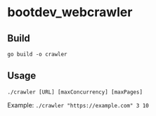 # bootdev_webcrawler

## Build
`go build -o crawler`

## Usage

`./crawler [URL] [maxConcurrency] [maxPages]`

Example: 
`./crawler "https://example.com" 3 10`